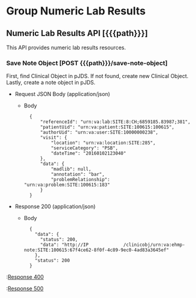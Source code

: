 # Group Numeric Lab Results

## Numeric Lab Results API [{{{path}}}]

This API provides numeric lab results resources.  

### Save Note Object [POST {{{path}}}/save-note-object]

First, find Clinical Object in pJDS.  If not found, create new Clinical Object.  Lastly, create a note object in pJDS.

+ Request JSON Body (application/json)

    + Body

            {
                "referenceId": "urn:va:lab:SITE:8:CH;6859185.83987;381",
                "patientUid": "urn:va:patient:SITE:100615:100615",
                "authorUid": "urn:va:user:SITE:10000000238",
                "visit": {
            	    "location": "urn:va:location:SITE:285",
                    "serviceCategory": "PSB",
                    "dateTime": "20160102123040"
                },
                "data": {
                    "madlib": null,
            	    "annotation": "bar",
            	    "problemRelationship": "urn:va:problem:SITE:100615:183"
                }
            }
    

+ Response 200 (application/json)

    + Body

            {
              "data": {
                "status": 200,
                "data": "http://IP             /clinicobj/urn:va:ehmp-note:SITE:100615:67f4ce62-8f0f-4c89-9ec0-4ad83a3645ef"
              },
              "status": 200
            }

:[Response 400]({{{common}}}/responses/400.md)

:[Response 500]({{{common}}}/responses/500.md)

